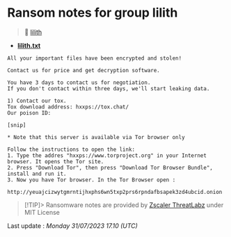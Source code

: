 # Ransom notes for group lilith
> 🔗 [lilith](group/lilith)
* **[lilith.txt](https://ransomware.live/ransomware_notes/lilith/lilith.txt)**

```
All your important files have been encrypted and stolen!

Contact us for price and get decryption software.

You have 3 days to contact us for negotiation.
If you don't contact within three days, we'll start leaking data.

1) Contact our tox.
Tox download address: hxxps://tox.chat/
Our poison ID:

[snip]

* Note that this server is available via Tor browser only

Follow the instructions to open the link:
1. Type the addres "hxxps://www.torproject.org" in your Internet browser. It opens the Tor site.
2. Press "Download Tor", then press "Download Tor Browser Bundle", install and run it.
3. Now you have Tor browser. In the Tor Browser open :

http://yeuajcizwytgmrntijhxphs6wn5txp2prs6rpndafbsapek3zd4ubcid.onion

```


> [!TIP]> Ransomware notes are provided by [Zscaler ThreatLabz](https://github.com/threatlabz/ransomware_notes) under MIT License
> 




Last update : _Monday 31/07/2023 17.10 (UTC)_

